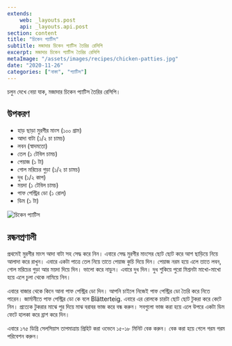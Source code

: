```yaml
---
extends:
    web: _layouts.post
    api: _layouts.api.post
section: content
title: "চিকেন প্যাটিস"
subtitle: মজাদার চিকেন প্যাটিস তৈরির রেসিপি
excerpt: মজাদার চিকেন প্যাটিস তৈরির রেসিপি
metaImage: "/assets/images/recipes/chicken-patties.jpg"
date: "2020-11-26"
categories: ["নাস্তা", "প্যাটিস"]
---
```


চলুন দেখে নেয়া যাক, মজাদার চিকেন প্যাটিস তৈরির রেসিপি।

## উপকরণ

- হাড় ছাড়া মুরগীর মাংস (১০০ গ্রাম)
- আদা বাটা (১/২ চা চামচ)
- লবন (স্বাদমতো)
- তেল (১ টেবিল চামচ)
- পেয়াজ (১ টা)
- গোল মরিচের গুড়া (১/২ চা চামচ)
- দুধ (১/২ কাপ)
- ময়দা (১ টেবিল চামচ)
- পাফ পেস্ট্রির ডো (১ রোল)
- ডিম (১ টা)

![চিকেন প্যাটিস](/assets/images/recipes/chicken-patties.jpg)

## রন্ধনপ্রণালী

প্রথমেই মুরগীর মাংস আদা বাটা সহ সেদ্ধ করে নিন। এবারে সেদ্ধ মুরগীর মাংসের ছোট ছোট করে আশ ছাড়িয়ে
নিয়ে আলাদা করে রাখুন। এবারে একটা পাত্রে তেল নিয়ে তাতে পেয়াজ কুচি দিয়ে দিন। পেয়াজ নরম হয়ে এলে তাতে
লবন, গোল মরিচের গুড়া আর ময়দা দিয়ে দিন। ভালো করে নাড়ুন। এবারে দুধ দিন। দুধ শুকিয়ে পুরো মিশ্রনটা
মাখো-মাখো হয়ে এলে চুলা থেকে নামিয়ে নিন।

এবারে বাজার থেকে কিনে আনা পাফ পেস্ট্রির ডো দিন। আপনি চাইলে নিজেই পাফ পেস্ট্রির ডো তৈরি করে নিতে পারেন।
জার্মানীতে পাফ পেস্ট্রির ডো কে বলে Blätterteig. এবারে এর রোলকে চারটা ছোট ছোট টুকরা করে কেটে নিন।
প্রত্যেক টুকরার মাঝে পুর দিয়ে মাঝ বরাবর ভাজ করে বন্ধ করুন। সবগুলো ভাজ করা হয়ে এলে উপরে একটা ডিম
ফেটে হালকা করে ব্রাশ করে দিন।

এবারে ১৭৫ ডিগ্রি সেলসিয়াস তাপমাত্রায় প্রিহিট করা ওভেনে ১৫-১৮ মিনিট বেক করুন। বেক করা হয়ে গেলে গরম
গরম পরিবেশন করুন।
